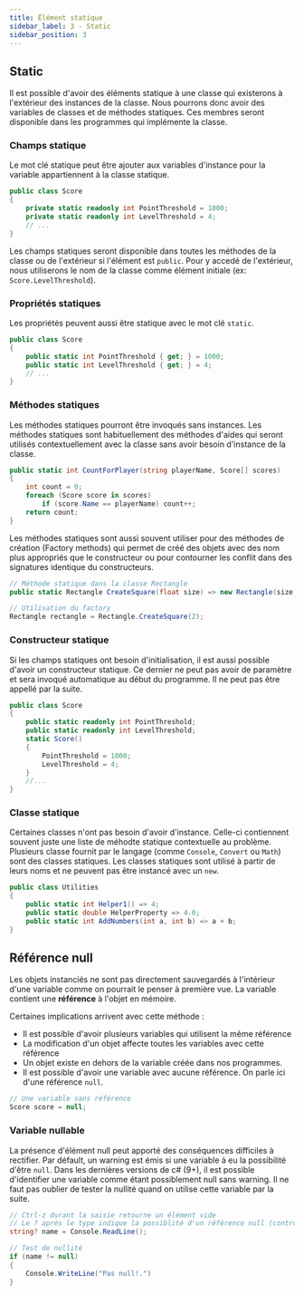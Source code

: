 ```yaml
---
title: Élément statique
sidebar_label: 3 - Static
sidebar_position: 3
---
```


## Static

Il est possible d'avoir des éléments statique à une classe qui existerons à l'extérieur des instances de la classe. Nous pourrons donc avoir des variables de classes et de méthodes statiques. Ces membres seront disponible dans les programmes qui implémente la classe.

### Champs statique

Le mot clé statique peut être ajouter aux variables d'instance pour la variable appartiennent à la classe statique.

```c#
public class Score
{
    private static readonly int PointThreshold = 1000;
    private static readonly int LevelThreshold = 4;
    // ... 
}
```

Les champs statiques seront disponible dans toutes les méthodes de la classe ou de l'extérieur si l'élément est `public`. Pour y accedé de l'extérieur, nous utiliserons le nom de la classe comme élément initiale (ex: `Score.LevelThreshold`).

### Propriétés statiques

Les propriétés peuvent aussi être statique avec le mot clé `static`.

```c#
public class Score
{
    public static int PointThreshold { get; } = 1000;
    public static int LevelThreshold { get; } = 4;
    // ...
}
```

### Méthodes statiques

Les méthodes statiques pourront être invoqués sans instances. Les méthodes statiques sont habituellement des méthodes d'aides qui seront utilisés contextuellement avec la classe sans avoir besoin d'instance de la classe.

```c#
public static int CountForPlayer(string playerName, Score[] scores)
{
    int count = 0;
    foreach (Score score in scores)
        if (score.Name == playerName) count++;
    return count;
}
```

Les méthodes statiques sont aussi souvent utiliser pour des méthodes de création (Factory methods) qui permet de créé des objets avec des nom plus appropriés que le constructeur ou pour contourner les conflit dans des signatures identique du constructeurs.

```c#
// Méthode statique dans la classe Rectangle
public static Rectangle CreateSquare(float size) => new Rectangle(size, size);

// Utilisation du factory
Rectangle rectangle = Rectangle.CreateSquare(2);
```

### Constructeur statique
Si les champs statiques ont besoin d'initialisation, il est aussi possible d'avoir un constructeur statique. Ce dernier ne peut pas avoir de paramètre et sera invoqué automatique au début du programme. Il ne peut pas être appellé par la suite.

```c#
public class Score
{
    public static readonly int PointThreshold;
    public static readonly int LevelThreshold;
    static Score()
    {
        PointThreshold = 1000;
        LevelThreshold = 4;
    }
    //...
}
```

### Classe statique

Certaines classes n'ont pas besoin d'avoir d'instance. Celle-ci contiennent souvent juste une liste de méhodte statique contextuelle au problème. Plusieurs classe fournit par le langage (comme `Console`, `Convert` ou `Math`) sont des classes statiques. Les classes statiques sont utilisé à partir de leurs noms et ne peuvent pas être instancé avec un `new`.

```c#
public class Utilities
{
    public static int Helper1() => 4;
    public static double HelperProperty => 4.0;
    public static int AddNumbers(int a, int b) => a + b;
}
```

## Référence null

Les objets instanciés ne sont pas directement sauvegardés à l'intérieur d'une variable comme on pourrait le penser à première vue. La variable contient une **référence** à l'objet en mémoire.

Certaines implications arrivent avec cette méthode :

* Il est possible d'avoir plusieurs variables qui utilisent la même référence
* La modification d'un objet affecte toutes les variables avec cette référence
* Un objet existe en dehors de la variable créée dans nos programmes.
* Il est possible d'avoir une variable avec aucune référence. On parle ici d'une référence `null`.

```c#
// Une variable sans référence
Score score = null;
```

### Variable nullable

La présence d'élément null peut apporté des conséquences difficiles à rectifier. Par défault, un warning est émis si une variable à eu la possibilité d'être `null`. Dans les dernières versions de c# (9+), il est possible d'identifier une variable comme étant possiblement null sans warning. Il ne faut pas oublier de tester la nullité quand on utilise cette variable par la suite.

```c#
// Ctrl-z durant la saisie retourne un élément vide
// Le ? après le type indique la possiblité d'un référence null (controllé)
string? name = Console.ReadLine();

// Test de nullité
if (name != null)
{
    Console.WriteLine("Pas null!.")
}
```